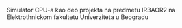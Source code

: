 Simulator CPU-a kao deo projekta na predmetu IR3AOR2 na Elektrothnickom fakultetu Univerziteta u Beogradu